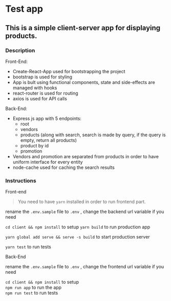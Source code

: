 # Test app

## This is a simple client-server app for displaying products.

### Description

Front-End:
-   Create-React-App used for bootstrapping the project
-   bootstrap is used for styling
-   App is bult using functional components, state and side-effects are managed with hooks
-   react-router is used for routing
-   axios is used for API calls

Back-End:
-   Express js app with 5 endpoints:
    -   root
    -   vendors
    -   products (along with search, search is made by query, if the query is empty, return all products)
    -   product by id
    -   promotion
-   Vendors and promotion are separated from products in order to have uniform interface for every entity
-   node-cache used for caching the search results

### Instructions

Front-end

> You need to have ```yarn``` installed in order to run frontend part.

rename the ```.env.sample``` file to ```.env``` , change the backend url variable if you need

```cd client && npm install``` to setup
```yarn build``` to run production app

```yarn global add serve && serve -s build``` to start production server

```yarn test``` to run tests

Back-End

rename the ```.env.sample``` file to ```.env``` , change the frontend url variable if you need

```cd client && npm install``` to setup  
```npm run app``` to run the app  
```npm run test``` to run tests  